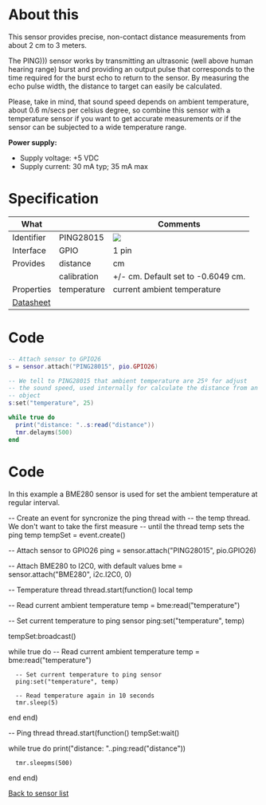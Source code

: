# About this

This sensor provides precise, non-contact distance measurements from about 2 cm to 3 meters.

The PING))) sensor works by transmitting an ultrasonic (well above human hearing range) burst and providing an output pulse that corresponds to the time required for the burst echo to return to the sensor. By measuring the echo pulse width, the distance to target can easily be calculated.

Please, take in mind, that sound speed depends on ambient temperature, about 0.6 m/secs per celsius degree, so combine this sensor with a temperature sensor if you want to get accurate measurements or if the sensor can be subjected to a wide temperature range.

**Power supply:**

* Supply voltage: +5 VDC
* Supply current: 30 mA typ; 35 mA max 

# Specification

| What         |             | Comments                                    |
|--------------|-------------|---------------------------------------------|
| Identifier   | PING28015   | ![](http://git.whitecatboard.org/ping-sensor.png)                                            |
| Interface    | GPIO        | 1 pin                                       |
| Provides     | distance    | cm                                          |
|              | calibration | +/- cm. Default set to -0.6049 cm.          |
| Properties   | temperature | current ambient temperature                 |
| [Datasheet](https://www.parallax.com/sites/default/files/downloads/28015-PING-Sensor-Product-Guide-v2.0.pdf)    |             |                             |

# Code

```lua
-- Attach sensor to GPIO26
s = sensor.attach("PING28015", pio.GPIO26)

-- We tell to PING28015 that ambient temperature are 25º for adjust
-- the sound speed, used internally for calculate the distance from an
-- object
s:set("temperature", 25)

while true do
  print("distance: "..s:read("distance"))
  tmr.delayms(500)
end
```

# Code

In this example a BME280 sensor is used for set the ambient temperature at regular interval.

-- Create an event for syncronize the ping thread with
-- the temp thread. We don't want to take the first measure
-- until the thread temp sets the ping temp
tempSet = event.create()

-- Attach sensor to GPIO26
ping = sensor.attach("PING28015", pio.GPIO26)

-- Attach BME280 to I2C0, with default values
bme = sensor.attach("BME280", i2c.I2C0, 0)

-- Temperature thread
thread.start(function()
   local temp

   -- Read current ambient temperature
   temp = bme:read("temperature")

   -- Set current temperature to ping sensor
   ping:set("temperature", temp)

   tempSet:broadcast()

   while true do
      -- Read current ambient temperature
      temp = bme:read("temperature")

      -- Set current temperature to ping sensor
      ping:set("temperature", temp)
	  
      -- Read temperature again in 10 seconds
      tmr.sleep(5)
   end
end)

-- Ping thread
thread.start(function()
   tempSet:wait()
      
   while true do
      print("distance: "..ping:read("distance"))
	  
	  tmr.sleepms(500)
   end
end)

[Back to sensor list](https://github.com/whitecatboard/Lua-RTOS-ESP32/wiki/Sensor-module#supported-sensors)